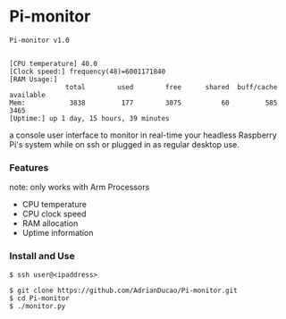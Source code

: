 # Pi-monitor
```
Pi-monitor v1.0


[CPU temperature] 40.0
[Clock speed:] frequency(48)=6001171840
[RAM Usage:]
              total        used        free      shared  buff/cache   available
Mem:           3838         177        3075          60         585        3465
[Uptime:] up 1 day, 15 hours, 39 minutes

```
a console user interface to monitor in real-time your headless Raspberry Pi's system while on ssh or plugged in as regular desktop use.

### Features
note: only works with Arm Processors
* CPU temperature
* CPU clock speed
* RAM allocation
* Uptime information

### Install and Use
```
$ ssh user@<ipaddress>

$ git clone https://github.com/AdrianDucao/Pi-monitor.git
$ cd Pi-monitor
$ ./monitor.py

```
